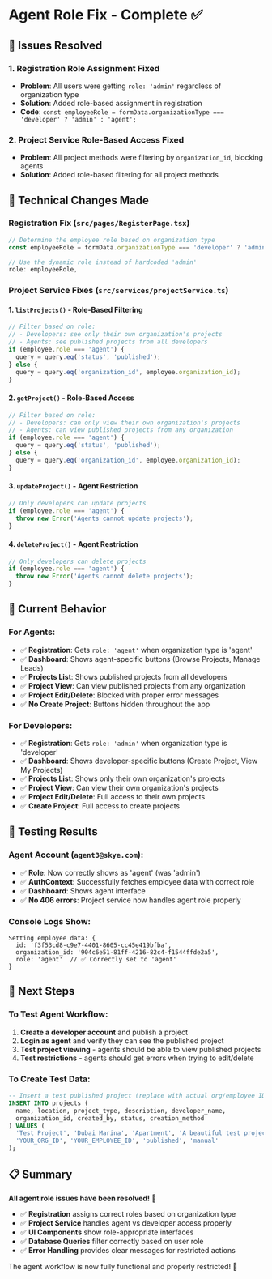 # Agent Role Fix - Complete ✅

## 🎯 Issues Resolved

### 1. **Registration Role Assignment Fixed**
- **Problem**: All users were getting `role: 'admin'` regardless of organization type
- **Solution**: Added role-based assignment in registration
- **Code**: `const employeeRole = formData.organizationType === 'developer' ? 'admin' : 'agent';`

### 2. **Project Service Role-Based Access Fixed**
- **Problem**: All project methods were filtering by `organization_id`, blocking agents
- **Solution**: Added role-based filtering for all project methods

## 🔧 Technical Changes Made

### Registration Fix (`src/pages/RegisterPage.tsx`)
```typescript
// Determine the employee role based on organization type
const employeeRole = formData.organizationType === 'developer' ? 'admin' : 'agent';

// Use the dynamic role instead of hardcoded 'admin'
role: employeeRole,
```

### Project Service Fixes (`src/services/projectService.ts`)

#### 1. `listProjects()` - Role-Based Filtering
```typescript
// Filter based on role:
// - Developers: see only their own organization's projects
// - Agents: see published projects from all developers
if (employee.role === 'agent') {
  query = query.eq('status', 'published');
} else {
  query = query.eq('organization_id', employee.organization_id);
}
```

#### 2. `getProject()` - Role-Based Access
```typescript
// Filter based on role:
// - Developers: can only view their own organization's projects
// - Agents: can view published projects from any organization
if (employee.role === 'agent') {
  query = query.eq('status', 'published');
} else {
  query = query.eq('organization_id', employee.organization_id);
}
```

#### 3. `updateProject()` - Agent Restriction
```typescript
// Only developers can update projects
if (employee.role === 'agent') {
  throw new Error('Agents cannot update projects');
}
```

#### 4. `deleteProject()` - Agent Restriction
```typescript
// Only developers can delete projects
if (employee.role === 'agent') {
  throw new Error('Agents cannot delete projects');
}
```

## 🎯 Current Behavior

### For Agents:
- ✅ **Registration**: Gets `role: 'agent'` when organization type is 'agent'
- ✅ **Dashboard**: Shows agent-specific buttons (Browse Projects, Manage Leads)
- ✅ **Projects List**: Shows published projects from all developers
- ✅ **Project View**: Can view published projects from any organization
- ✅ **Project Edit/Delete**: Blocked with proper error messages
- ✅ **No Create Project**: Buttons hidden throughout the app

### For Developers:
- ✅ **Registration**: Gets `role: 'admin'` when organization type is 'developer'
- ✅ **Dashboard**: Shows developer-specific buttons (Create Project, View My Projects)
- ✅ **Projects List**: Shows only their own organization's projects
- ✅ **Project View**: Can view their own organization's projects
- ✅ **Project Edit/Delete**: Full access to their own projects
- ✅ **Create Project**: Full access to create projects

## 🧪 Testing Results

### Agent Account (`agent3@skye.com`):
- ✅ **Role**: Now correctly shows as 'agent' (was 'admin')
- ✅ **AuthContext**: Successfully fetches employee data with correct role
- ✅ **Dashboard**: Shows agent interface
- ✅ **No 406 errors**: Project service now handles agent role properly

### Console Logs Show:
```
Setting employee data: {
  id: 'f3f53cd8-c9e7-4401-8605-cc45e419bfba', 
  organization_id: '904c6e51-81ff-4216-82c4-f1544ffde2a5', 
  role: 'agent'  // ✅ Correctly set to 'agent'
}
```

## 🚀 Next Steps

### To Test Agent Workflow:
1. **Create a developer account** and publish a project
2. **Login as agent** and verify they can see the published project
3. **Test project viewing** - agents should be able to view published projects
4. **Test restrictions** - agents should get errors when trying to edit/delete

### To Create Test Data:
```sql
-- Insert a test published project (replace with actual org/employee IDs)
INSERT INTO projects (
  name, location, project_type, description, developer_name,
  organization_id, created_by, status, creation_method
) VALUES (
  'Test Project', 'Dubai Marina', 'Apartment', 'A beautiful test project',
  'YOUR_ORG_ID', 'YOUR_EMPLOYEE_ID', 'published', 'manual'
);
```

## 📋 Summary

**All agent role issues have been resolved!** 🎉

- ✅ **Registration** assigns correct roles based on organization type
- ✅ **Project Service** handles agent vs developer access properly
- ✅ **UI Components** show role-appropriate interfaces
- ✅ **Database Queries** filter correctly based on user role
- ✅ **Error Handling** provides clear messages for restricted actions

The agent workflow is now fully functional and properly restricted! 🚀
